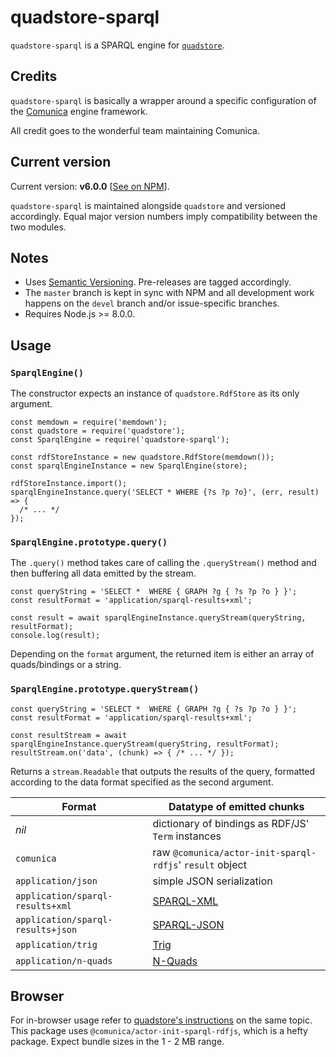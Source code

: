 
# quadstore-sparql

`quadstore-sparql` is a SPARQL engine for [`quadstore`](https://github.com/beautifulinteractions/node-quadstore).

## Credits

`quadstore-sparql` is basically a wrapper around a specific configuration of
the [Comunica](https://github.com/comunica/comunica) engine framework.

All credit goes to the wonderful team maintaining Comunica.

## Current version

Current version: **v6.0.0** [[See on NPM](https://www.npmjs.com/package/quadstore-sparql)].

`quadstore-sparql` is maintained alongside `quadstore` and versioned 
accordingly. Equal major version numbers imply compatibility between
the two modules.

## Notes

- Uses [Semantic Versioning](https://semver.org). 
  Pre-releases are tagged accordingly.
- The `master` branch is kept in sync with NPM and all development work happens
  on the `devel` branch and/or issue-specific branches.
- Requires Node.js >= 8.0.0.

## Usage

### `SparqlEngine()`

The constructor expects an instance of `quadstore.RdfStore` as its only 
argument.

    const memdown = require('memdown');
    const quadstore = require('quadstore');
    const SparqlEngine = require('quadstore-sparql');
    
    const rdfStoreInstance = new quadstore.RdfStore(memdown());
    const sparqlEngineInstance = new SparqlEngine(store);

    rdfStoreInstance.import();
    sparqlEngineInstance.query('SELECT * WHERE {?s ?p ?o}', (err, result) => { 
      /* ... */
    });

### `SparqlEngine.prototype.query()`

The `.query()` method takes care of calling the `.queryStream()` method and 
then buffering all data emitted by the stream.

    const queryString = 'SELECT *  WHERE { GRAPH ?g { ?s ?p ?o } }';
    const resultFormat = 'application/sparql-results+xml';
    
    const result = await sparqlEngineInstance.queryStream(queryString, resultFormat);
    console.log(result);

Depending on the `format` argument, the returned item is either an array of 
quads/bindings or a string.

### `SparqlEngine.prototype.queryStream()`

    const queryString = 'SELECT *  WHERE { GRAPH ?g { ?s ?p ?o } }';
    const resultFormat = 'application/sparql-results+xml';
    
    const resultStream = await sparqlEngineInstance.queryStream(queryString, resultFormat);
    resultStream.on('data', (chunk) => { /* ... */ });

Returns a `stream.Readable` that outputs the results of the query, formatted
according to the data format specified as the second argument. 

| Format                            | Datatype of emitted chunks                                  |
| --------------------------------- | ----------------------------------------------------------- |
| *nil*                             | dictionary of bindings as RDF/JS' `Term` instances          |
| `comunica`                        | raw `@comunica/actor-init-sparql-rdfjs`' `result` object    |
| `application/json`                | simple JSON serialization                                   |
| `application/sparql-results+xml`  | [SPARQL-XML](https://www.w3.org/TR/rdf-sparql-XMLres/)      |
| `application/sparql-results+json` | [SPARQL-JSON](https://www.w3.org/TR/sparql11-results-json/) |
| `application/trig`                | [Trig](https://www.w3.org/TR/trig/)                         |
| `application/n-quads`             | [N-Quads](https://www.w3.org/TR/n-quads/)                   |

## Browser

For in-browser usage refer to [quadstore's instructions][b1] on the same topic.
This package uses `@comunica/actor-init-sparql-rdfjs`, which is a hefty package.
Expect bundle sizes in the 1 - 2 MB range.

[b1]: https://github.com/beautifulinteractions/node-quadstore/tree/no-browser-bundle#browser
